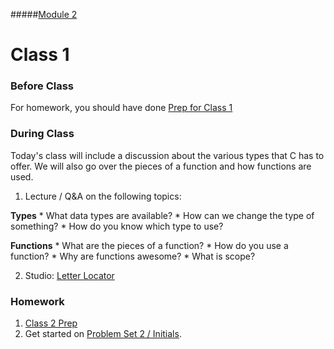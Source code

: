#####[Module 2](../../)

# Class 1

### Before Class
For homework, you should have done [Prep for Class 1](../class1-prep)

### During Class
Today's class will include a discussion about the various types that C has to offer. We will also go over the pieces of a function and how functions are used.

1. Lecture / Q&A on the following topics:

  **Types**
	* What data types are available?
	* How can we change the type of something?
	* How do you know which type to use?
	
  **Functions**
	* What are the pieces of a function?
	* How do you use a function?
	* Why are functions awesome?
	* What is scope?

2. Studio: [Letter Locator](../studios/letter-locator)

### Homework
1. [Class 2 Prep](../class2-prep) 
2. Get started on [Problem Set 2 / Initials](../problem-set/).

